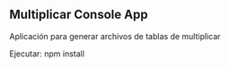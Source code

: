 
## Multiplicar Console App

Aplicación para generar archivos de tablas de multiplicar

Ejecutar: npm install